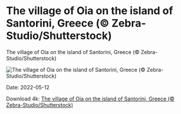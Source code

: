 # The village of Oia on the island of Santorini, Greece (© Zebra-Studio/Shutterstock)

The village of Oia on the island of Santorini, Greece (© Zebra-Studio/Shutterstock)

![The village of Oia on the island of Santorini, Greece (© Zebra-Studio/Shutterstock)](https://bing.com/th?id=OHR.OiaVillage_EN-US5240840248_UHD.jpg&w=1024&h=576)

Date: 2022-05-12

Download 4k: [The village of Oia on the island of Santorini, Greece (© Zebra-Studio/Shutterstock)](https://bing.com/th?id=OHR.OiaVillage_EN-US5240840248_UHD.jpg)

